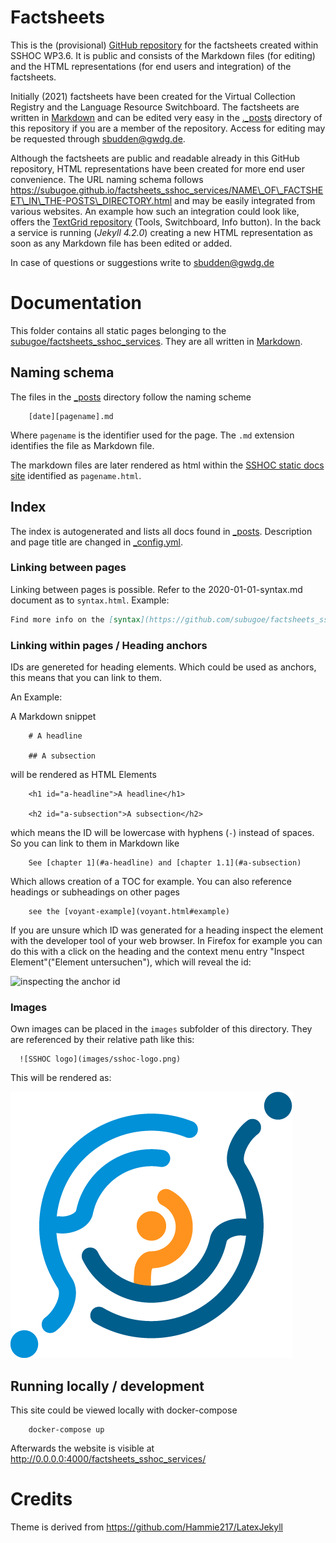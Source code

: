 # Factsheets

This is the (provisional) <a href="https://github.com/subugoe/factsheets_sshoc_services" target="_blank">GitHub repository</a> for the factsheets created within SSHOC WP3.6. It is public and consists of the Markdown files (for editing) and the HTML representations (for end users and integration) of the factsheets.

Initially (2021) factsheets have been created for the Virtual Collection Registry and the Language Resource Switchboard. The factsheets are written in [Markdown](https://github.com/adam-p/markdown-here/wiki/Markdown-Cheatsheet) and can be edited very easy in the [._posts](https://github.com/subugoe/factsheets_sshoc_services/tree/master/_posts) directory of this repository if you are a member of the repository. Access for editing may be requested through sbudden@gwdg.de.


Although the factsheets are public and readable already in this GitHub repository, HTML representations have been created for more end user convenience. The URL naming schema follows https://subugoe.github.io/factsheets_sshoc_services/NAME\_OF\_FACTSHEET\_IN\_THE-POSTS\_DIRECTORY.html and may be easily integrated from various websites. An example how such an integration could look like, offers the [TextGrid repository](https://textgridrep.org/browse/tbz8.0?lang=en) (Tools, Switchboard, Info button). In the back a service is running (<i>Jekyll 4.2.0</i>) creating a new HTML representation as soon as any Markdown file has been edited or added.

In case of questions or suggestions write to sbudden@gwdg.de

# Documentation

This folder contains all static pages belonging to the <a href="https://subugoe.github.io/factsheets_sshoc_services" target="_blank">subugoe/factsheets_sshoc_services</a>. They are all written in [Markdown](https://daringfireball.net/projects/markdown/).

## Naming schema

The files in the [_posts](https://github.com/subugoe/factsheets_sshoc_services/tree/master/_posts) directory follow the naming scheme

        [date][pagename].md

Where `pagename` is the identifier used for the page. The `.md` extension identifies the file as Markdown file.

The markdown files are later rendered as html within the <a href="https://subugoe.github.io/factsheets_sshoc_services" target="_blank">SSHOC static docs site</a> identified as `pagename.html`.

## Index

The index is autogenerated and lists all docs found in [_posts](https://github.com/subugoe/factsheets_sshoc_services/tree/master/_posts). Description and page title are changed in [_config.yml](https://github.com/subugoe/factsheets_sshoc_services/tree/master/_config.yaml).

### Linking between pages

Linking between pages is possible. Refer to the 2020-01-01-syntax.md document as to `syntax.html`. Example: 

```markdown
Find more info on the [syntax](https://github.com/subugoe/factsheets_sshoc_services/tree/master/syntax.html) page.
```

### Linking within pages / Heading anchors


IDs are genereted for heading elements. Which could be used as anchors, this means that you can link to them.

An Example:

A Markdown snippet

        # A headline

        ## A subsection

will be rendered as HTML Elements

        <h1 id="a-headline">A headline</h1>
 
        <h2 id="a-subsection">A subsection</h2>

which means the ID will be lowercase with hyphens (`-`) instead of spaces. So you can link to them in Markdown like

        See [chapter 1](#a-headline) and [chapter 1.1](#a-subsection)

Which allows creation of a TOC for example. You can also reference headings or subheadings on other pages

        see the [voyant-example](voyant.html#example)

If you are unsure which ID was generated for a heading inspect the element with the developer tool of your web browser. In Firefox for example you can do this with a click on the heading and the context menu entry "Inspect Element"("Element untersuchen"), which will reveal the id:

![inspecting the anchor id](https://github.com/subugoe/factsheets_sshoc_services/tree/master/images/inspect-anchor.png)


### Images

Own images can be placed in the `images` subfolder of this directory. They are referenced by their relative path like this:

```
  ![SSHOC logo](images/sshoc-logo.png)
```

This will be rendered as:

![SSHOC logo](images/sshoc-logo.png)

## Running locally / development

This site could be viewed locally with docker-compose

        docker-compose up

Afterwards the website is visible at http://0.0.0.0:4000/factsheets_sshoc_services/

# Credits

Theme is derived from https://github.com/Hammie217/LatexJekyll
